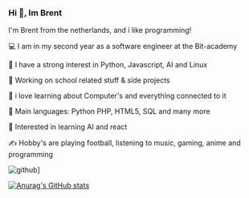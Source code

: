 ### Hi 👋, Im Brent

I'm Brent from the netherlands, and i like programming!

💻 I am in my second year as a  software engineer at the Bit-academy

📝 I have a strong interest in Python, Javascript,  AI and Linux

🔭 Working on school related stuff & side projects

🌱 i love learning about Computer's and everything connected to it

🌟 Main languages: Python PHP, HTML5, SQL and many more

🚩 Interested in learning AI and react

✍️ Hobby's are playing football, listening to music, gaming, anime and programming

![github](https://img.shields.io/badge/GitHub-000000?style=for-the-badge&logo=GitHub&logoColor=white)]

[![Anurag's GitHub stats](https://github-readme-stats.vercel.app/api?username=brentgotte)](https://github.com/anuraghazra/github-readme-stats)


